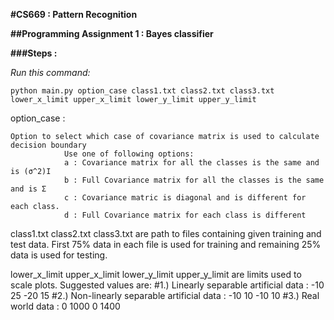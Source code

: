 **#CS669 : Pattern Recognition**

**##Programming Assignment 1 : Bayes classifier**

**###Steps :**

*Run this command:*

	python main.py option_case class1.txt class2.txt class3.txt lower_x_limit upper_x_limit lower_y_limit upper_y_limit

option_case : 

	Option to select which case of covariance matrix is used to calculate decision boundary
				Use one of following options:
				a : Covariance matrix for all the classes is the same and is (σ^2)I
				b : Full Covariance matrix for all the classes is the same and is Σ
				c : Covariance matric is diagonal and is different for each class.
				d : Full Covariance matrix for each class is different

class1.txt class2.txt class3.txt are path to files containing given training and test data. First 75% data in each file is used for training and remaining 25% data is used for testing.

lower_x_limit upper_x_limit lower_y_limit upper_y_limit are limits used to scale plots.
	Suggested values are:
	#1.) Linearly separable artificial data : -10 25 -20 15
	#2.) Non-linearly separable artificial data : -10 10 -10 10
	#3.) Real world data : 0 1000 0 1400
